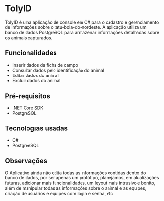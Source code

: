 # TolyID
TolyID é uma aplicação de console em C# para o cadastro e gerenciamento de informações sobre o tatu-bola-do-nordeste. A aplicação utiliza um banco de dados PostgreSQL para armazenar informações detalhadas sobre os animais capturados.

## Funcionalidades
- Inserir dados da ficha de campo
- Consultar dados pelo identificação do animal
- Editar dados do animal
- Excluir dados do animal

## Pré-requisitos
- .NET Core SDK
- PostgreSQL

## Tecnologias usadas
- C#
- PostgreeSQL

## Observações
O Aplicativo ainda não edita todas as informações contidas dentro do banco de dados, por ser apenas um protótipo, planejamos, em atualizações futuras, adicionar mais funcionalidades, um leyout mais intrusivo e bonito, além de manipular todas as informações sobre o animal e as equipes, criação de usuários e equipes com login e senha, etc
